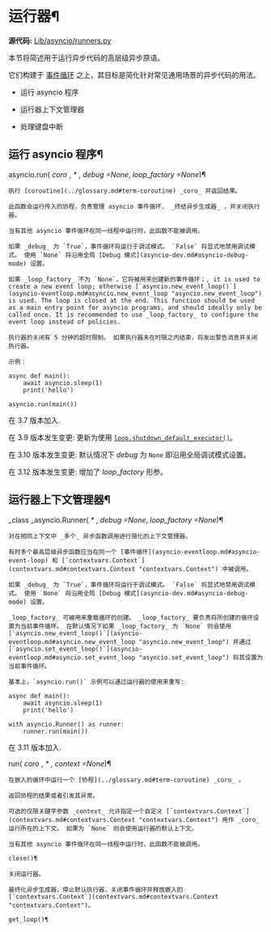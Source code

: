 # 运行器¶

**源代码:** [Lib/asyncio/runners.py](https://github.com/python/cpython/tree/3.12/Lib/asyncio/runners.py)

本节将简述用于运行异步代码的高层级异步原语。

它们构建于 [事件循环](asyncio-eventloop.md#asyncio-event-loop) 之上，其目标是简化针对常见通用场景的异步代码的用法。

  * 运行 asyncio 程序

  * 运行器上下文管理器

  * 处理键盘中断

## 运行 asyncio 程序¶

asyncio.run( _coro_ , _*_ , _debug =None_, _loop_factory =None_)¶

    

~~~
执行 [coroutine](../glossary.md#term-coroutine) _coro_ 并返回结果。

此函数会运行传入的协程，负责管理 asyncio 事件循环， _终结异步生成器_ ，并关闭执行器。

当有其他 asyncio 事件循环在同一线程中运行时，此函数不能被调用。

如果 _debug_ 为 `True`，事件循环将运行于调试模式。 `False` 将显式地禁用调试模式。 使用 `None` 将沿用全局 [Debug 模式](asyncio-dev.md#asyncio-debug-mode) 设置。

如果 _loop_factory_ 不为 `None`，它将被用来创建新的事件循环；, it is used to create a new event loop; otherwise [`asyncio.new_event_loop()`](asyncio-eventloop.md#asyncio.new_event_loop "asyncio.new_event_loop") is used. The loop is closed at the end. This function should be used as a main entry point for asyncio programs, and should ideally only be called once. It is recommended to use _loop_factory_ to configure the event loop instead of policies.

执行器的关闭有 5 分钟的超时限制。 如果执行器未在时限之内结束，将发出警告消息并关闭执行器。

示例：
~~~
    
    
~~~
async def main():
    await asyncio.sleep(1)
    print('hello')

asyncio.run(main())
~~~

在 3.7 版本加入.

在 3.9 版本发生变更: 更新为使用 [`loop.shutdown_default_executor()`](asyncio-eventloop.md#asyncio.loop.shutdown_default_executor "asyncio.loop.shutdown_default_executor")。

在 3.10 版本发生变更: 默认情况下 _debug_ 为 `None` 即沿用全局调试模式设置。

在 3.12 版本发生变更: 增加了 _loop_factory_ 形参。

## 运行器上下文管理器¶

_class _asyncio.Runner( _*_ , _debug =None_, _loop_factory =None_)¶

    

~~~
对在相同上下文中 _多个_ 异步函数调用进行简化的上下文管理器。

有时多个最高层级异步函数应当在同一个 [事件循环](asyncio-eventloop.md#asyncio-event-loop) 和 [`contextvars.Context`](contextvars.md#contextvars.Context "contextvars.Context") 中被调用。

如果 _debug_ 为 `True`，事件循环将运行于调试模式。 `False` 将显式地禁用调试模式。 使用 `None` 将沿用全局 [Debug 模式](asyncio-dev.md#asyncio-debug-mode) 设置。

_loop_factory_ 可被用来重载循环的创建。 _loop_factory_ 要负责将所创建的循环设置为当前事件循环。 在默认情况下如果 _loop_factory_ 为 `None` 则会使用 [`asyncio.new_event_loop()`](asyncio-eventloop.md#asyncio.new_event_loop "asyncio.new_event_loop") 并通过 [`asyncio.set_event_loop()`](asyncio-eventloop.md#asyncio.set_event_loop "asyncio.set_event_loop") 将其设置为当前事件循环。

基本上，`asyncio.run()` 示例可以通过运行器的使用来重写:
~~~
    
    
~~~
async def main():
    await asyncio.sleep(1)
    print('hello')

with asyncio.Runner() as runner:
    runner.run(main())
~~~

在 3.11 版本加入.

run( _coro_ , _*_ , _context =None_)¶

    

~~~
在嵌入的循环中运行一个 [协程](../glossary.md#term-coroutine) _coro_ 。

返回协程的结果或者引发其异常。

可选的仅限关键字参数 _context_ 允许指定一个自定义 [`contextvars.Context`](contextvars.md#contextvars.Context "contextvars.Context") 用作 _coro_ 运行所在的上下文。 如果为 `None` 则会使用运行器的默认上下文。

当有其他 asyncio 事件循环在同一线程中运行时，此函数不能被调用。

close()¶
~~~
    

~~~
关闭运行器。

最终化异步生成器，停止默认执行器，关闭事件循环并释放嵌入的 [`contextvars.Context`](contextvars.md#contextvars.Context "contextvars.Context")。

get_loop()¶
~~~
    

~~~
